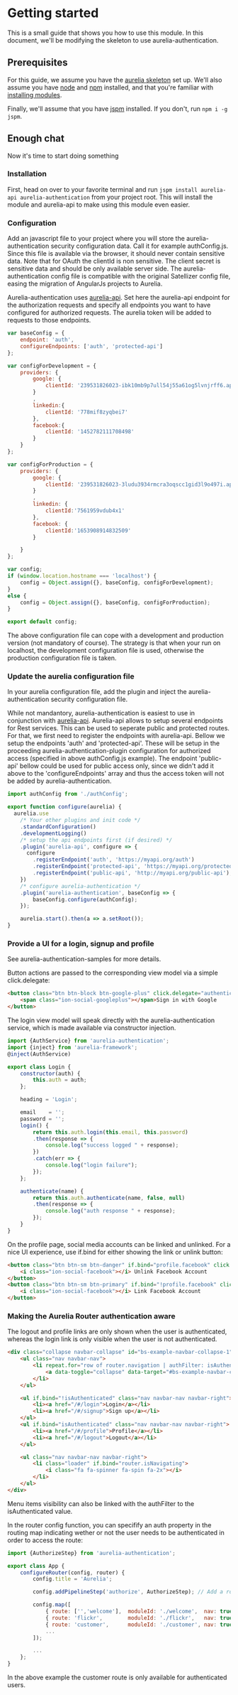 # Getting started

This is a small guide that shows you how to use this module.
In this document, we'll be modifying the skeleton to use aurelia-authentication.

## Prerequisites

For this guide, we assume you have the [aurelia skeleton](https://github.com/aurelia/skeleton-navigation) set up.
We'll also assume you have [node](https://nodejs.org/en/) and [npm](https://www.npmjs.com/) installed, and that you're familiar with [installing modules](https://docs.npmjs.com/).

Finally, we'll assume that you have [jspm](http://jspm.io) installed. If you don't, run `npm i -g jspm`.

## Enough chat

Now it's time to start doing something

### Installation

First, head on over to your favorite terminal and run `jspm install aurelia-api aurelia-authentication` from your project root. This will install the module and aurelia-api to make using this module even easier.


### Configuration

Add an javascript file to your project where you will store the aurelia-authentication  security configuration data. Call it for example authConfig.js.
Since this file is available via the browser, it should never contain sensitive data. Note that for OAuth the clientId is non sensitive. The client secret is sensitive data and should be only available server side. The aurelia-authentication config file is compatible with the original Satellizer config file, easing the migration of AngularJs projects to Aurelia.

Aurelia-authentication uses [aurelia-api](https://github.com/SpoonX/aurelia-api). Set here the aurelia-api endpoint for the authorization requests and specify all endpoints you want to have configured for authorized requests. The aurelia token will be added to requests to those endpoints.

```js
var baseConfig = {
    endpoint: 'auth',
    configureEndpoints: ['auth', 'protected-api']
};

var configForDevelopment = {
    providers: {
        google: {
            clientId: '239531826023-ibk10mb9p7ull54j55a61og5lvnjrff6.apps.googleusercontent.com'
        }
        ,
        linkedin:{
            clientId: '778mif8zyqbei7'
        },
        facebook:{
            clientId: '1452782111708498'
        }
    }
};

var configForProduction = {
    providers: {
        google: {
            clientId: '239531826023-3ludu3934rmcra3oqscc1gid3l9o497i.apps.googleusercontent.com'
        }
        ,
        linkedin: {
            clientId:'7561959vdub4x1'
        },
        facebook: {
            clientId:'1653908914832509'
        }

    }
};

var config;
if (window.location.hostname === 'localhost') {
    config = Object.assign({}, baseConfig, configForDevelopment);
}
else {
    config = Object.assign({}, baseConfig, configForProduction);
}

export default config;
```

The above configuration file can cope with a development and production version (not mandatory of course). The strategy is that when your run on localhost, the development configuration file is used, otherwise the production configuration file is taken.

### Update the aurelia configuration file

In your aurelia configuration file, add the plugin and inject the aurelia-authentication security configuration file.

While not mandantory, aurelia-authentication is easiest to use in conjunction with [aurelia-api](https://github.com/SpoonX/aurelia-api). Aurelia-api allows to setup several endpoints for Rest services. This can be used to seperate public and protected routes. For that, we first need to register the endpoints with aurelia-api. Bellow we setup the endpoints 'auth' and 'protected-api'. These will be setup in the proceeding aurelia-authentication-plugin configuration for authorized access (specified in above authConfig.js example). The endpoint 'public-api' bellow could be used for public access only, since we didn't add it above to the 'configureEndpoints' array and thus the access token will not be added by aurelia-authentication.

```js
import authConfig from './authConfig';

export function configure(aurelia) {
  aurelia.use
    /* Your other plugins and init code */
    .standardConfiguration()
    .developmentLogging()    
    /* setup the api endpoints first (if desired) */
    .plugin('aurelia-api', configure => {
      configure
        .registerEndpoint('auth', 'https://myapi.org/auth')
        .registerEndpoint('protected-api', 'https://myapi.org/protected-api')
        .registerEndpoint('public-api', 'http://myapi.org/public-api');
    })
    /* configure aurelia-authentication */
    .plugin('aurelia-authentication', baseConfig => {
        baseConfig.configure(authConfig);
    });

    aurelia.start().then(a => a.setRoot());
}
```

### Provide a UI for a login, signup and profile

See aurelia-authentication-samples for more details.

Button actions are passed to the corresponding view model via a simple click.delegate:

```html
<button class="btn btn-block btn-google-plus" click.delegate="authenticate('google')">
    <span class="ion-social-googleplus"></span>Sign in with Google
</button>
```

The login view model will speak directly with the aurelia-authentication service, which is made available via constructor injection.

```js
import {AuthService} from 'aurelia-authentication';
import {inject} from 'aurelia-framework';
@inject(AuthService)

export class Login {
    constructor(auth) {
        this.auth = auth;
    };

    heading = 'Login';

    email    = '';
    password = '';
    login() {
        return this.auth.login(this.email, this.password)
        .then(response => {
            console.log("success logged " + response);
        })
        .catch(err => {
            console.log("login failure");
        });
    };

    authenticate(name) {
        return this.auth.authenticate(name, false, null)
        .then(response => {
            console.log("auth response " + response);
        });
    }
}
```

On the profile page, social media accounts can be linked and unlinked. For a nice UI experience, use  if.bind for either showing the link or unlink button:

```html
<button class="btn btn-sm btn-danger" if.bind="profile.facebook" click.delegate="unlink('facebook')">
    <i class="ion-social-facebook"></i> Unlink Facebook Account
</button>
<button class="btn btn-sm btn-primary" if.bind="!profile.facebook" click.delegate="link('facebook')">
    <i class="ion-social-facebook"></i> Link Facebook Account
</button>
```

### Making the Aurelia Router authentication aware

The logout and profile links are only shown when the user is authenticated, whereas the login link is only visible when the user is not authenticated.

```html
<div class="collapse navbar-collapse" id="bs-example-navbar-collapse-1">
    <ul class="nav navbar-nav">
        <li repeat.for="row of router.navigation | authFilter: isAuthenticated" class="${row.isActive ? 'active' : ''}">
            <a data-toggle="collapse" data-target="#bs-example-navbar-collapse-1.in" href.bind="row.href">${row.title}</a>
        </li>
    </ul>

    <ul if.bind="!isAuthenticated" class="nav navbar-nav navbar-right">
        <li><a href="/#/login">Login</a></li>
        <li><a href="/#/signup">Sign up</a></li>
    </ul>
    <ul if.bind="isAuthenticated" class="nav navbar-nav navbar-right">
        <li><a href="/#/profile">Profile</a></li>
        <li><a href="/#/logout">Logout</a></li>
    </ul>

    <ul class="nav navbar-nav navbar-right">
        <li class="loader" if.bind="router.isNavigating">
            <i class="fa fa-spinner fa-spin fa-2x"></i>
        </li>
    </ul>
</div>
```

Menu items visibility can also be linked with the authFilter to the isAuthenticated value.

In the router config function, you can specifify an auth property in the routing map indicating wether or not the user needs to be authenticated in order to access the route:

```js
import {AuthorizeStep} from 'aurelia-authentication';

export class App {
    configureRouter(config, router) {
        config.title = 'Aurelia';

        config.addPipelineStep('authorize', AuthorizeStep); // Add a route filter to the authorize extensibility point.

        config.map([
            { route: ['','welcome'],  moduleId: './welcome',  nav: true, title: 'Welcome' },
            { route: 'flickr',        moduleId: './flickr',   nav: true, title: 'Flickr' },
            { route: 'customer',      moduleId: './customer', nav: true, title: 'CRM', auth: true },
            ...
        ]);

        ...
    };
}
```

In the above example the customer route is only available for authenticated users.
